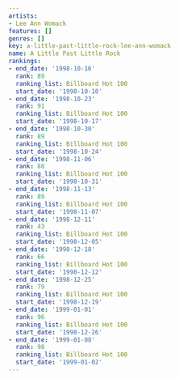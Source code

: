 ```yaml
---
artists:
- Lee Ann Womack
features: []
genres: []
key: a-little-past-little-rock-lee-ann-womack
name: A Little Past Little Rock
rankings:
- end_date: '1998-10-16'
  rank: 89
  ranking_list: Billboard Hot 100
  start_date: '1998-10-10'
- end_date: '1998-10-23'
  rank: 91
  ranking_list: Billboard Hot 100
  start_date: '1998-10-17'
- end_date: '1998-10-30'
  rank: 89
  ranking_list: Billboard Hot 100
  start_date: '1998-10-24'
- end_date: '1998-11-06'
  rank: 88
  ranking_list: Billboard Hot 100
  start_date: '1998-10-31'
- end_date: '1998-11-13'
  rank: 89
  ranking_list: Billboard Hot 100
  start_date: '1998-11-07'
- end_date: '1998-12-11'
  rank: 43
  ranking_list: Billboard Hot 100
  start_date: '1998-12-05'
- end_date: '1998-12-18'
  rank: 66
  ranking_list: Billboard Hot 100
  start_date: '1998-12-12'
- end_date: '1998-12-25'
  rank: 79
  ranking_list: Billboard Hot 100
  start_date: '1998-12-19'
- end_date: '1999-01-01'
  rank: 96
  ranking_list: Billboard Hot 100
  start_date: '1998-12-26'
- end_date: '1999-01-08'
  rank: 98
  ranking_list: Billboard Hot 100
  start_date: '1999-01-02'
---
```


